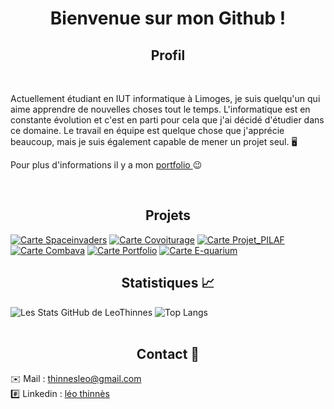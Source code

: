 # <div align="center">Bienvenue sur mon Github ! </div>

## <div align="center">Profil </div>
<br/>

Actuellement étudiant en IUT informatique à Limoges, je suis quelqu'un qui aime apprendre de nouvelles choses tout le temps. L'informatique est en constante évolution et c'est en parti pour cela que j'ai décidé d'étudier dans ce domaine. Le travail en équipe est quelque chose que j'apprécie beaucoup, mais je suis également capable de mener un projet seul. 🖥️

Pour plus d'informations il y a mon [portfolio ](https://leothinnes.com/)😉

<br/>

## <div align="center">Projets</div>

[![Carte Spaceinvaders](https://github-readme-stats.vercel.app/api/pin/?username=LeoThinnes&repo=spaceinvaders)](https://github.com/LeoThinnes/spaceinvaders)
[![Carte Covoiturage](https://github-readme-stats.vercel.app/api/pin/?username=LeoThinnes&repo=Covoiturage)](https://github.com/LeoThinnes/Covoiturage)
[![Carte Projet_PILAF](https://github-readme-stats.vercel.app/api/pin/?username=LeoThinnes&repo=Projet-Pilaf)](https://github.com/LeoThinnes/Projet-Pilaf)
[![Carte Combava](https://github-readme-stats.vercel.app/api/pin/?username=LeoThinnes&repo=Combava)](https://github.com/LeoThinnes/Combava)
[![Carte Portfolio](https://github-readme-stats.vercel.app/api/pin/?username=LeoThinnes&repo=Portfolio)](https://github.com/LeoThinnes/Portfolio)
[![Carte E-quarium](https://github-readme-stats.vercel.app/api/pin/?username=LeoThinnes&repo=E-quarium)](https://github.com/LeoThinnes/E-quarium)
</br>

## <div align="center">Statistiques 📈</div>
![Les Stats GitHub de LeoThinnes](https://github-readme-stats.vercel.app/api?username=LeoThinnes&hide=contribs&show_icons=true)
![Top Langs](https://github-readme-stats.vercel.app/api/top-langs/?username=LeoThinnes&layout=compact)
<br><br>

## <div align="center">Contact 📱 </div>

✉️ Mail  : [thinnesleo@gmail.com](thinnesleo@gmail.com) </br>
#️⃣ Linkedin : [léo thinnès](https://www.linkedin.com/in/l%C3%A9o-thinn%C3%A8s-a395471ba/)
